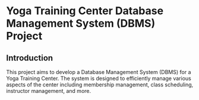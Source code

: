# Yoga Training Center Database Management System (DBMS) Project

## Introduction
This project aims to develop a Database Management System (DBMS) for a Yoga Training Center. The system is designed to efficiently manage various aspects of the center including membership management, class scheduling, instructor management, and more.
